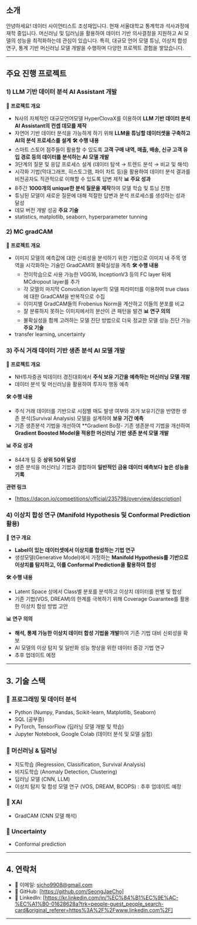 ## 소개 
안녕하세요! 데이터 사이언티스트 조성재입니다.
현재 서울대학교 통계학과 석사과정에 재학 중입니다.
머신러닝 및 딥러닝을 활용하여 데이터 기반 의사결정을 지원하고 AI 모델의 성능을 최적화하는데 관심이 있습니다. 특히, 대규모 언어 모델 튜닝, 이상치 합성 연구, 통계 기반 머신러닝 모델 개발을 수행하며 다양한 프로젝트 경험을 쌓았습니다.

---
## 주요 진행 프로젝트
### 1) LLM 기반 데이터 분석 AI Assistant 개발
**📌 프로젝트 개요**
- N사의 자체적인 대규모언어모델 HyperClovaX를 이용하여 **LLM 기반 데이터 분석 AI Assistant의 컨셉 데모를 제작**
- 자연어 기반 데이터 분석을 가능하게 하기 위해 **LLM을 튜닝할 데이터셋을 구축하고 AI의 분석 프로세스를 설계**
**🛠️ 수행 내용**
- 스마트 스토어 점주들이 활용할 수 있도록 **고객 구매 내역, 매출, 배송, 신규 고객 유입 경로 등의 데이터를 분석하는 AI 모델 개발**
- 3단계의 질문 및 응답 프로세스 설계 (데이터 탐색 → 트렌드 분석 → 비교 및 해석)
- 시각화 기법(막대그래프, 히스토그램, 파이 차트 등)을 활용하여 데이터 분석 결과를 비전공자도 직관적으로 이해할 수 있도록 답변 제작
**📊 주요 성과**
- 8주간 **1000개의 unique한 분석 질문을 제작**하여 모델 학습 및 튜닝 진행
- 튜닝된 모델이 새로운 질문에 대해 적절한 답변과 분석 프로세스를 생성하는 성과 달성
- 데모 버전 개발 성공
**주요 기술**
- statistics, matplotlib, seaborn, hyperparameter tunning

### 2) MC gradCAM
**📌 프로젝트 개요**
- 이미지 모델의 예측값에 대한 신뢰성을 분석하기 위한 기법으로 이미지 내 주목 영역을 시각화하는 기술인 GradCAM의 불확실성을 계측
**🛠️ 수행 내용**
  - 전이학습으로 사용 가능한 VGG16, InceptionV3 등의 FC layer 뒤에 MCdropout layer를 추가
  - 각 모델의 마지막 Convolution layer의 모델 파라미터를 이용하여 true class에 대한 GradCAM을 반복적으로 수집
  - 이미지별 GradCAM들의 Frobenius Norm을 계산하고 이들의 분포를 비교
  - 잘 분류하지 못하는 이미지에서의 분산이 큰 패턴을 발견
**📊 연구 의의**
  - 불확실성을 함께 고려하는 모델 진단 방법으로 더욱 정교한 모델 성능 진단 가능
**주요 기술**
- transfer learning, uncertainty

### 3) 주식 거래 데이터 기반 생존 분석 AI 모델 개발
**📌 프로젝트 개요**
- NH투자증권 빅데이터 경진대회에서 **주식 보유 기간을 예측하는 머신러닝 모델 개발**
- 데이터 분석 및 머신러닝을 활용하여 투자자 행동 예측

**🛠️ 수행 내용**
- 주식 거래 데이터를 기반으로 시점별 매도 발생 여부와 과거 보유기간을 반영한 생존 분석(Survival Analysis) 모델을 설계하여 **보유 기간 예측**
- 기존 생존분석 기법을 개선하여 **Gradient Bo정- 기존 생존분석 기법을 개선하여 **Gradient Boosted Model을 적용한 머신러닝 기반 생존 분석 모델 개발**

**📊 주요 성과**
- 844개 팀 중 **상위 50위 달성**
- 생존 분석을 머신러닝 기법과 결합하여 **일반적인 금융 데이터 예측보다 높은 성능을 기록**

**관련 링크**
- [https://dacon.io/competitions/official/235798/overview/description]

### 4) 이상치 합성 연구 (Manifold Hypothesis 및 Conformal Prediction 활용)
**📌 연구 개요**
- **Label이 있는 데이터셋에서 이상치를 합성하는 기법 연구**
- 생성모델(Generative Model)에서 가정하는 **Manifold Hypothesis를 기반으로 이상치를 탐지하고, 이를 Conformal Prediction을 활용하여 합성**

**🛠️ 수행 내용**
- Latent Space 상에서 Class별 분포를 분석하고 이상치 데이터를 판별 및 합성
- 기존 기법(VOS, DREAM)의 한계를 극복하기 위해 Coverage Guarantee를 활용한 이상치 합성 방법 고안

**📊 연구 의의**
- **해석, 통제 가능한 이상치 데이터 합성 기법을 개발**하여 기존 기법 대비 신뢰성을 확보
- AI 모델의 이상 탐지 및 일반화 성능 향상을 위한 데이터 증강 기법 연구
- 추후 업데이트 예정

---

## 3. 기술 스택

### 📌 프로그래밍 및 데이터 분석
- Python (Numpy, Pandas, Scikit-learn, Matplotlib, Seaborn)
- SQL (공부중)
- PyTorch, TensorFlow (딥러닝 모델 개발 및 학습)
- Jupyter Notebook, Google Colab (데이터 분석 및 모델 실험)

### 📌 머신러닝 & 딥러닝
- 지도학습 (Regression, Classification, Survival Analysis)
- 비지도학습 (Anomaly Detection, Clustering)
- 딥러닝 모델 (CNN, LLM)
- 이상치 탐지 및 합성 모델 연구 (VOS, DREAM, BCOPS) : 추후 업데이트 예정

### 📌 XAI
- GradCAM (CNN 모델 해석)

### 📌 Uncertainty
- Conformal prediction
---

## 4. 연락처
- 📧 이메일: sjcho9908@gmail.com
- 📍 GitHub: [https://github.com/SeongJaeCho]
- 📄 LinkedIn: [https://kr.linkedin.com/in/%EC%84%B1%EC%9E%AC-%EC%A1%B0-01628628a?trk=people-guest_people_search-card&original_referer=https%3A%2F%2Fwww.linkedin.com%2F]

---
